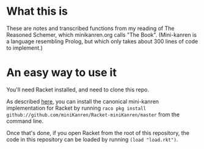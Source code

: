 # What this is

These are notes and transcribed functions from my reading of The Reasoned Schemer, which minikanren.org calls "The Book". (Mini-kanren is a language resembling Prolog, but which only takes about 300 lines of code to implement.)

# An easy way to use it

You'll need Racket installed, and need to clone this repo.

As described [here](https://www.monolune.com/using-racket-for-the-reasoned-schemer/), you can install the canonical mini-kanren implementation for Racket by running `raco pkg install github://github.com/miniKanren/Racket-miniKanren/master` from the command line.

Once that's done, if you open Racket from the root of this repository, the code in this repository can be loaded by running `(load "load.rkt")`.
